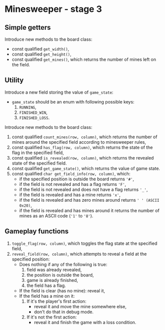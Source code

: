 # Minesweeper - stage 3

## Simple getters

Introduce new methods to the board class:
- const qualified `get_width()`,
- const qualified `get_height()`,
- const qualified `get_mines()`, which returns the number of mines left on the field.

## Utility

Introduce a new field storing the value of `game_state`:
- `game_state` should be an enum with following possible keys:
  1. `RUNNING`,
  2. `FINISHED_WIN`,
  3. `FINISHED_LOSS`.


Introduce new methods to the board class:
1. const qualified `count_mines(row, column)`, which returns the number of mines around the specified field according to minesweeper rules,
2. const qualified `has_flag(row, column)`, which returns the state of the flag in the specified field,
3. const qualified `is_revealed(row, column)`, which returns the revealed state of the specified field.
4. const qualified `get_game_state()`, which returns the value of game state.
5. const qualified `char get_field_info(row, column)`, which:
   - if the specified position is outside the board returns `'#'`,
   - if the field is not revealed and has a flag returns `'F'`,
   - if the field is not revealed and does not have a flag returns `'_'`,
   - if the field is revealed and has a mine returns `'x'`,
   - if the field is revealed and has zero mines around returns `' ' (ASCII 0x20)`,
   - if the field is revealed and has mines around it returns the number of mines as an ASCII code (`'1'` to `'8'`).


## Gameplay functions

1. `toggle_flag(row, column)`, which toggles the flag state at the specified field,
2. `reveal_field(row, column)`, which attempts to reveal a field at the specified position:
   - Does nothing if any of the following is true:
     1. field was already revealed,
     2. the position is outside the board,
     3. game is already finished,
     4. the field has a flag.
   - If the field is clear (has no mine): reveal it,
   - If the field has a mine on it:
     1. If it's the player's first action:
        - reveal it and move the mine somewhere else,
        - don't do that in debug mode.
     2. If it's not the first action:
        - reveal it and finish the game with a loss condition.
